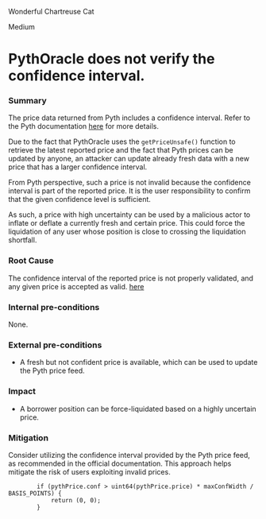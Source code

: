 Wonderful Chartreuse Cat

Medium

# PythOracle does not verify the confidence interval.

### Summary

The price data returned from Pyth includes a confidence interval. Refer to the Pyth documentation [here](https://docs.pyth.network/price-feeds/best-practices#confidence-intervals) for more details.

Due to the fact that PythOracle uses the `getPriceUnsafe()` function to retrieve the latest reported price and the fact that Pyth prices can be updated by anyone, an attacker can update already fresh data with a new price that has a larger confidence interval. 

From Pyth perspective, such a price is not invalid because the confidence interval is part of the reported price. It is the user responsibility to confirm that the given confidence level is sufficient.

As such, a price with high uncertainty can be used by a malicious actor to inflate or deflate a currently fresh and certain price. This could force the liquidation of any user whose position is close to crossing the liquidation shortfall.

### Root Cause

The confidence interval of the reported price is not properly validated, and any given price is accepted as valid. [here](https://github.com/sherlock-audit/2024-12-mach-finance/blob/main/contracts/src/Oracles/Pyth/PythOracle.sol#L93-L104)

### Internal pre-conditions

None.

### External pre-conditions

- A fresh but not confident price is available, which can be used to update the Pyth price feed.

### Impact

- A borrower position can be force-liquidated based on a highly uncertain price.

### Mitigation

Consider utilizing the confidence interval provided by the Pyth price feed, as recommended in the official documentation. This approach helps mitigate the risk of users exploiting invalid prices.

```solidity
        if (pythPrice.conf > uint64(pythPrice.price) * maxConfWidth / BASIS_POINTS) {
            return (0, 0);
        }
```